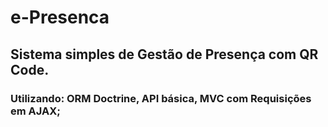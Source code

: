# e-Presenca
## Sistema simples de Gestão de Presença com QR Code.
### Utilizando: ORM Doctrine, API básica, MVC com Requisições em AJAX;
